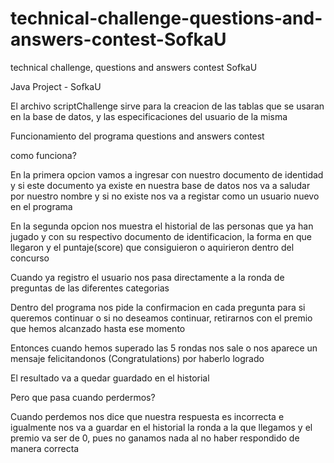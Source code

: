 # technical-challenge-questions-and-answers-contest-SofkaU
technical challenge, questions and answers contest SofkaU 

Java Project - SofkaU

El archivo scriptChallenge sirve para la creacion de las tablas que se usaran en la base de datos, y las especificaciones del usuario de la misma

Funcionamiento del programa questions and answers contest

como funciona?

En la primera opcion vamos a ingresar con nuestro documento de identidad y si este documento ya existe en nuestra base de datos nos va a saludar por nuestro nombre y si no existe nos va a registar como un usuario nuevo en el programa 

En la segunda opcion nos muestra el historial de las personas que ya han jugado y con su respectivo documento de identificacion, la forma en que llegaron y el puntaje(score) que consiguieron o aquirieron dentro del concurso 

Cuando ya registro el usuario nos pasa directamente a la ronda de preguntas de las diferentes categorias 

Dentro del programa nos pide la confirmacion en cada pregunta para si queremos continuar o si no deseamos continuar, retirarnos con el premio que hemos alcanzado hasta ese momento 

Entonces cuando hemos superado las 5 rondas nos sale o nos aparece un mensaje felicitandonos (Congratulations) por haberlo logrado 

El resultado va a quedar guardado en el historial

Pero que pasa cuando perdermos? 

Cuando perdemos nos dice que nuestra respuesta es incorrecta e igualmente nos va a guardar en el historial la ronda a la que llegamos y el premio va ser de 0, pues no ganamos nada al no haber respondido de manera correcta



